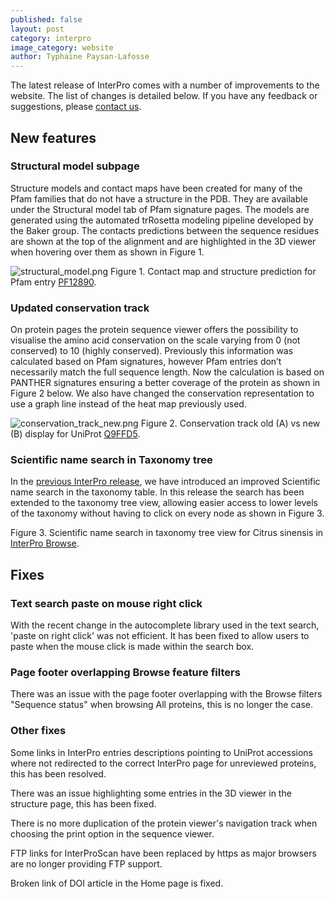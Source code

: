 ```yaml
---
published: false
layout: post
category: interpro
image_category: website
author: Typhaine Paysan-Lafosse
---
```

The latest release of InterPro comes with a number of improvements to the website. The list of changes is detailed below. If you have any feedback or suggestions, please [contact us](https://www.ebi.ac.uk/support/interpro). 

## New features

### Structural model subpage
Structure models and contact maps have been created for many of the Pfam families that do not have a structure in the PDB. They are available under the Structural model tab of Pfam signature pages. The models are generated using the automated trRosetta modeling pipeline developed by the Baker group.
The contacts predictions between the sequence residues are shown at the top of the alignment and are highlighted in the 3D viewer when hovering over them as shown in Figure 1.

![structural_model.png]({{site.baseurl}}/assets/media/images/posts/structural_model.png)
Figure 1. Contact map and structure prediction for Pfam entry [PF12890](https://www.ebi.ac.uk/interpro/entry/pfam/PF12890/model/).

### Updated conservation track
On protein pages the protein sequence viewer offers the possibility to visualise the amino acid conservation on the scale varying from 0 (not conserved) to 10 (highly conserved). Previously this information was calculated based on Pfam signatures, however Pfam entries don’t necessarily match the full sequence length. Now the calculation is based on PANTHER signatures ensuring a better coverage of the protein as shown in Figure 2 below. We also have changed the conservation representation to use a graph line instead of the heat map previously used.

![conservation_track_new.png]({{site.baseurl}}/assets/media/images/posts/conservation_track_new.png)
Figure 2. Conservation track old (A) vs new (B) display for UniProt [Q9FFD5](https://www.ebi.ac.uk/interpro/protein/UniProt/Q9FFD5/).

### Scientific name search in Taxonomy tree
In the [previous InterPro release](https://proteinswebteam.github.io/interpro-blog/2021/02/16/InterPro-84.0-new-and-updated-features/), we have introduced an improved Scientific name search in the taxonomy table. In this release the search has been extended to the taxonomy tree view, allowing easier access to lower levels of the taxonomy without having to click on every node as shown in Figure 3.


Figure 3. Scientific name search in taxonomy tree view for Citrus sinensis in [InterPro Browse](https://www.ebi.ac.uk/interpro/taxonomy/uniprot/entry/panther/?search=Citrus%20sinensis#tree).

## Fixes
### Text search paste on mouse right click
With the recent change in the autocomplete library used in the text search, 'paste on right click' was not efficient. It has been fixed to allow users to paste when the mouse click is made within the search box.

### Page footer overlapping Browse feature filters
There was an issue with the page footer overlapping with the Browse filters "Sequence status" when browsing All proteins, this is no longer the case.

### Other fixes
Some links in InterPro entries descriptions pointing to UniProt accessions where not redirected to the correct InterPro page for unreviewed proteins, this has been resolved.

There was an issue highlighting some entries in the 3D viewer in the structure page, this has been fixed.

There is no more duplication of the protein viewer's navigation track when choosing the print option in the sequence viewer.

FTP links for InterProScan have been replaced by https as major browsers are no longer providing FTP support.

Broken link of DOI article in the Home page is fixed.
